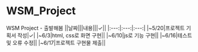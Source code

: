 # WSM_Project
WSM Project  - 출발해봄
||날짜|||내용|||✓||
|:---:|:---:|:---:|
|~5/20|프로젝트 기획서 작성|✓|
|~6/3|html, css로 화면 구현||
|~6/10|js로 기능 구현||
|~6/16|테스트 및 오류 수정||
|~6/17|프로젝트 구현물 제출||

